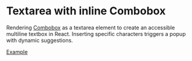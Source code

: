 # Textarea with inline Combobox

<p class="description">
  Rendering <a href="/components/combobox">Combobox</a> as a textarea element to create an accessible multiline textbox in React. Inserting specific characters triggers a popup with dynamic suggestions.
</p>

<a href="./index.tsx" data-playground>Example</a>
